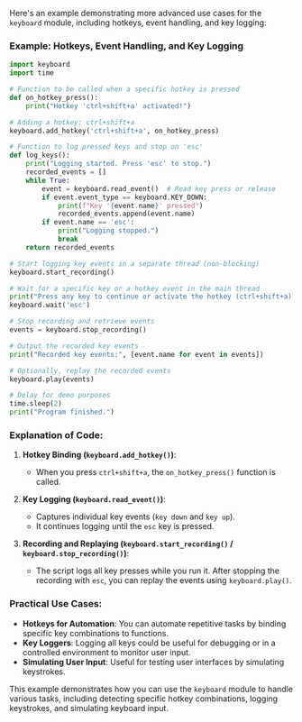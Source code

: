 Here's an example demonstrating more advanced use cases for the `keyboard` module, including hotkeys, event handling, and key logging:

### Example: Hotkeys, Event Handling, and Key Logging

```python
import keyboard
import time

# Function to be called when a specific hotkey is pressed
def on_hotkey_press():
    print("Hotkey 'ctrl+shift+a' activated!")

# Adding a hotkey: ctrl+shift+a
keyboard.add_hotkey('ctrl+shift+a', on_hotkey_press)

# Function to log pressed keys and stop on 'esc'
def log_keys():
    print("Logging started. Press 'esc' to stop.")
    recorded_events = []
    while True:
        event = keyboard.read_event()  # Read key press or release
        if event.event_type == keyboard.KEY_DOWN:
            print(f"Key '{event.name}' pressed")
            recorded_events.append(event.name)
        if event.name == 'esc':
            print("Logging stopped.")
            break
    return recorded_events

# Start logging key events in a separate thread (non-blocking)
keyboard.start_recording()

# Wait for a specific key or a hotkey event in the main thread
print("Press any key to continue or activate the hotkey (ctrl+shift+a) to trigger a function.")
keyboard.wait('esc')

# Stop recording and retrieve events
events = keyboard.stop_recording()

# Output the recorded key events
print("Recorded key events:", [event.name for event in events])

# Optionally, replay the recorded events
keyboard.play(events)

# Delay for demo purposes
time.sleep(2)
print("Program finished.")
```

### Explanation of Code:
1. **Hotkey Binding (`keyboard.add_hotkey()`)**:
   - When you press `ctrl+shift+a`, the `on_hotkey_press()` function is called.

2. **Key Logging (`keyboard.read_event()`)**:
   - Captures individual key events (`key down` and `key up`).
   - It continues logging until the `esc` key is pressed.

3. **Recording and Replaying (`keyboard.start_recording()` / `keyboard.stop_recording()`)**:
   - The script logs all key presses while you run it. After stopping the recording with `esc`, you can replay the events using `keyboard.play()`.

### Practical Use Cases:
- **Hotkeys for Automation**: You can automate repetitive tasks by binding specific key combinations to functions.
- **Key Loggers**: Logging all keys could be useful for debugging or in a controlled environment to monitor user input.
- **Simulating User Input**: Useful for testing user interfaces by simulating keystrokes.

This example demonstrates how you can use the `keyboard` module to handle various tasks, including detecting specific hotkey combinations, logging keystrokes, and simulating keyboard input.

